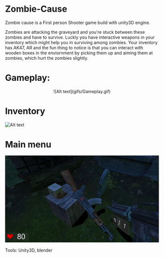 # Zombie-Cause
Zombie cause is a First person Shooter game build with unity3D engine.

Zombies are attacking the graveyard and you're stuck between these zombies and have to survive. Luckly you have interactive weapons in your inventory which might help you in surviving among zombies. Your inventory has AK47, AR and the fun thing to notice is that you can interact with wooden boxes in the enviornment by picking them up and aiming them at zombies, which hurt the zombies slightly.

# Gameplay:

<p align="center">
![Alt text](gifs/Gameplay.gif)
</p>

# Inventory

![Alt text](gifs/gameover.gif)

# Main menu

![Alt text](gifs/Weapon.gif)

Tools: Unity3D, blender  
